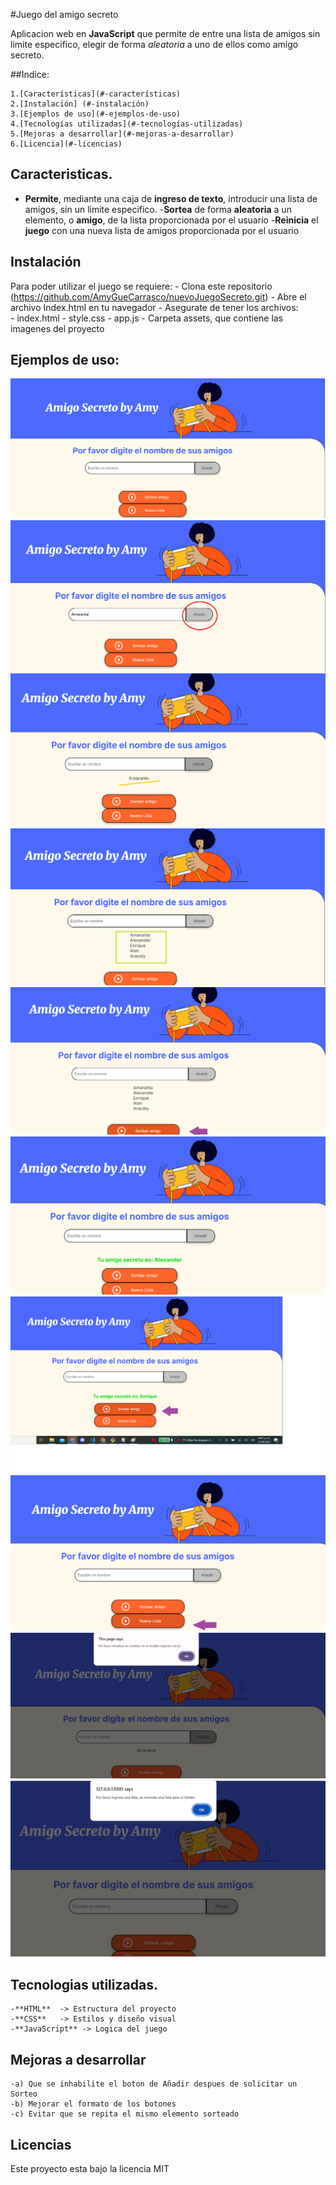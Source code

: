 #Juego del amigo secreto

Aplicacion web en **JavaScript** que permite de entre una lista de amigos sin limite especifico, elegir de forma *aleatoria* a uno de ellos como amigo secreto.

##Indice:

	1.[Características](#-características)
	2.[Instalación] (#-instalación)
	3.[Ejemplos de uso](#-ejemplos-de-uso)
	4.[Tecnologías utilizadas](#-tecnologías-utilizadas)
	5.[Mejoras a desarrollar](#-mejoras-a-desarrollar)
	6.[Licencia](#-licencias)

## Caracteristicas.

 - **Permite**, mediante una caja de **ingreso de texto**, introducir una lista de amigos, sin un limite especifico.
 -**Sortea** de forma **aleatoria** a un elemento, o **amigo**, de la lista proporcionada por el usuario
 -**Reinicia** el **juego** con una nueva lista de amigos proporcionada por el usuario

## Instalación

Para poder utilizar el juego se requiere:
	- Clona este repositorio (https://github.com/AmyGueCarrasco/nuevoJuegoSecreto.git)
	- Abre el archivo Index.html en tu navegador
	- Asegurate de tener los archivos:	
		- index.html
		- style.css
		- app.js
		- Carpeta assets, que contiene las imagenes del proyecto


## Ejemplos de uso:

![Pagina de inicio](https://github.com/AmyGueCarrasco/nuevoJuegoSecreto/blob/main/pagInciio.png)
![Añade un amigo](https://github.com/AmyGueCarrasco/nuevoJuegoSecreto/blob/main/pasoUno.png)
![Comienza lista](https://github.com/AmyGueCarrasco/nuevoJuegoSecreto/blob/main/pasoDos.png)
![Muestra lista de amigos](https://github.com/AmyGueCarrasco/nuevoJuegoSecreto/blob/main/pasoTres.png)
![Sortear amigo secreto](https://github.com/AmyGueCarrasco/nuevoJuegoSecreto/blob/main/pasoCuatro.png)
![Muestra amigo secreto](https://github.com/AmyGueCarrasco/nuevoJuegoSecreto/blob/main/pasoCinco.png)
![Repite Sorteo](https://github.com/AmyGueCarrasco/nuevoJuegoSecreto/blob/main/pasoSeis.png)
![Nueva lista](https://github.com/AmyGueCarrasco/nuevoJuegoSecreto/blob/main/pasoSiete.png)
![No permite agregar vacio](https://github.com/AmyGueCarrasco/nuevoJuegoSecreto/blob/main/alertUno.png)
![No permite sorteo sin nombres](https://github.com/AmyGueCarrasco/nuevoJuegoSecreto/blob/main/alertDos.png)


## Tecnologias utilizadas.

	-**HTML**  -> Estructura del proyecto
	-**CSS**   -> Estilos y diseño visual
	-**JavaScript** -> Logica del juego

## Mejoras a desarrollar

	-a) Que se inhabilite el boton de Añadir despues de solicitar un Sorteo
	-b) Mejorar el formato de los botones
	-c) Evitar que se repita el mismo elemento sorteado

## Licencias

Este proyecto esta bajo la licencia MIT
